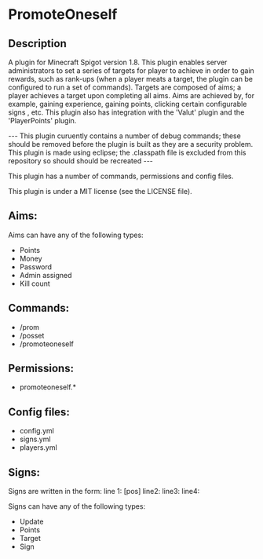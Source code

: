# PromoteOneself
## Description 
A plugin for Minecraft Spigot version 1.8. This plugin enables server administrators to set a series of targets for player to achieve in order to gain rewards, such as rank-ups (when a player meats a target, the plugin can be configured to run a set of commands). Targets are composed of aims; a player achieves a target upon completing all aims. Aims are achieved by, for example, gaining experience, gaining points, clicking certain configurable signs , etc. This plugin also has integration with the 'Valut' plugin and the 'PlayerPoints' plugin. 

--- This plugin curuently contains a number of debug commands; these should be removed before the plugin is built as they are a security problem. This plugin is made using eclipse; the .classpath file is excluded from this repository so should should be recreated --- 

This plugin has a number of commands, permissions and config files. 

This plugin is under a MIT license (see the LICENSE file). 

## Aims: 
Aims can have any of the following types: 
 - Points 
 - Money 
 - Password
 - Admin assigned 
 - Kill count 

## Commands: 
 - /prom 
 - /posset 
 - /promoteoneself
 
## Permissions: 
 - promoteoneself.* 

## Config files: 
 - config.yml 
 - signs.yml 
 - players.yml 

## Signs: 
Signs are written in the form: 
line 1: [pos]
line2: <type>
line3: <data>
line4: <sign id as in signs.yml> 

Signs can have any of the following types: 
 - Update 
 - Points 
 - Target 
 - Sign 

